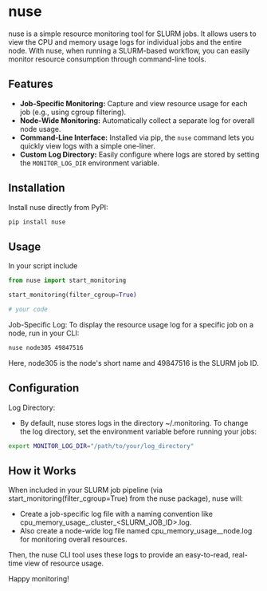 # nuse

nuse is a simple resource monitoring tool for SLURM jobs. It allows users to view the CPU and memory usage logs for individual jobs and the entire node. With nuse, when running a SLURM-based workflow, you can easily monitor resource consumption through command-line tools.

## Features

- **Job-Specific Monitoring:** Capture and view resource usage for each job (e.g., using cgroup filtering).
- **Node-Wide Monitoring:** Automatically collect a separate log for overall node usage.
- **Command-Line Interface:** Installed via pip, the `nuse` command lets you quickly view logs with a simple one-liner.
- **Custom Log Directory:** Easily configure where logs are stored by setting the `MONITOR_LOG_DIR` environment variable.

## Installation

Install nuse directly from PyPI:

```bash
pip install nuse
```

## Usage

In your script include

```python
from nuse import start_monitoring

start_monitoring(filter_cgroup=True)

# your code
```

Job-Specific Log:
To display the resource usage log for a specific job on a node, run in your CLI:

```bash
nuse node305 49847516
```

Here, node305 is the node's short name and 49847516 is the SLURM job ID.

## Configuration
Log Directory:
* By default, nuse stores logs in the directory ~/.monitoring.
To change the log directory, set the environment variable before running your jobs:

```bash
export MONITOR_LOG_DIR="/path/to/your/log_directory"
```

## How it Works

When included in your SLURM job pipeline (via start_monitoring(filter_cgroup=True) from the nuse package), nuse will:

* Create a job-specific log file with a naming convention like cpu_memory_usage_<hostname>.cluster_<SLURM_JOB_ID>.log.
* Also create a node-wide log file named cpu_memory_usage_<hostname>_node.log for monitoring overall resources.

Then, the nuse CLI tool uses these logs to provide an easy-to-read, real-time view of resource usage.

Happy monitoring!